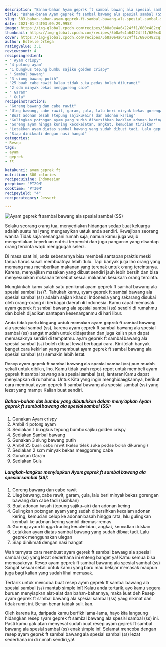 ```yaml
---
description: "Bahan-bahan Ayam geprek ft sambal bawang ala spesial sambal (SS) yang nikmat Untuk Jualan"
title: "Bahan-bahan Ayam geprek ft sambal bawang ala spesial sambal (SS) yang nikmat Untuk Jualan"
slug: 583-bahan-bahan-ayam-geprek-ft-sambal-bawang-ala-spesial-sambal-ss-yang-nikmat-untuk-jualan
date: 2021-01-24T03:09:29.995Z
image: https://img-global.cpcdn.com/recipes/5b8a0e4a64224ff1/680x482cq70/ayam-geprek-ft-sambal-bawang-ala-spesial-sambal-ss-foto-resep-utama.jpg
thumbnail: https://img-global.cpcdn.com/recipes/5b8a0e4a64224ff1/680x482cq70/ayam-geprek-ft-sambal-bawang-ala-spesial-sambal-ss-foto-resep-utama.jpg
cover: https://img-global.cpcdn.com/recipes/5b8a0e4a64224ff1/680x482cq70/ayam-geprek-ft-sambal-bawang-ala-spesial-sambal-ss-foto-resep-utama.jpg
author: Estelle Ortega
ratingvalue: 3.1
reviewcount: 4
recipeingredient:
- " Ayam crispy"
- "4 potong ayam"
- "1 bungkus tepung bumbu sajiku golden crispy"
- " Sambal bawang"
- "3 siung bawang putih"
- "25 buah cabe rawit kalau tidak suka pedas boleh dikurangi"
- "2 sdm minyak bekas menggoreng cabe"
- " Garam"
- " Gula"
recipeinstructions:
- "Goreng bawang dan cabe rawit"
- "Uleg bawang, cabe rawit, garam, gula, lalu beri minyak bekas gorengan bawang dan cabe tadi (sisihkan)"
- "Buat adonan basah (tepung sajiku+air) dan adonan kering"
- "Gulingkan potongan ayam yang sudah dibersihkan kedalam adonan kering, kemudian celup ke adonan basah hingga rata, lalu gulingkan kembali ke adonan kering sambil diremas-remas"
- "Goreng ayam hingga kuning kecokelatan, angkat, kemudian tiriskan"
- "Letakkan ayam diatas sambal bawang yang sudah dibuat tadi. Lalu geprek menggunakan ulegan"
- "Siap dinikmati dengan nasi hangat"
categories:
- Resep
tags:
- ayam
- geprek
- ft

katakunci: ayam geprek ft 
nutrition: 300 calories
recipecuisine: Indonesian
preptime: "PT29M"
cooktime: "PT30M"
recipeyield: "4"
recipecategory: Dessert

---
```



![Ayam geprek ft sambal bawang ala spesial sambal (SS)](https://img-global.cpcdn.com/recipes/5b8a0e4a64224ff1/680x482cq70/ayam-geprek-ft-sambal-bawang-ala-spesial-sambal-ss-foto-resep-utama.jpg)

Selaku seorang orang tua, menyediakan hidangan sedap buat keluarga adalah suatu hal yang mengasyikan untuk anda sendiri. Kewajiban seorang  wanita Tidak saja menangani rumah saja, namun kamu juga wajib menyediakan keperluan nutrisi terpenuhi dan juga panganan yang disantap orang tercinta wajib menggugah selera.

Di masa  saat ini, anda sebenarnya bisa membeli santapan praktis meski tanpa harus susah membuatnya lebih dulu. Tapi banyak juga lho orang yang memang mau memberikan makanan yang terenak untuk orang tercintanya. Karena, menyajikan masakan yang dibuat sendiri jauh lebih bersih dan bisa menyesuaikan makanan tersebut sesuai makanan kesukaan orang tercinta. 



Mungkinkah kamu salah satu penikmat ayam geprek ft sambal bawang ala spesial sambal (ss)?. Tahukah kamu, ayam geprek ft sambal bawang ala spesial sambal (ss) adalah sajian khas di Indonesia yang sekarang disukai oleh orang-orang di berbagai daerah di Indonesia. Kamu dapat memasak ayam geprek ft sambal bawang ala spesial sambal (ss) sendiri di rumahmu dan boleh dijadikan santapan kesenanganmu di hari libur.

Anda tidak perlu bingung untuk memakan ayam geprek ft sambal bawang ala spesial sambal (ss), karena ayam geprek ft sambal bawang ala spesial sambal (ss) sangat mudah untuk didapatkan dan juga kalian pun dapat memasaknya sendiri di tempatmu. ayam geprek ft sambal bawang ala spesial sambal (ss) boleh dibuat lewat berbagai cara. Kini telah banyak banget cara kekinian yang membuat ayam geprek ft sambal bawang ala spesial sambal (ss) semakin lebih lezat.

Resep ayam geprek ft sambal bawang ala spesial sambal (ss) pun mudah sekali untuk dibikin, lho. Kamu tidak usah repot-repot untuk membeli ayam geprek ft sambal bawang ala spesial sambal (ss), lantaran Kamu dapat menyiapkan di rumahmu. Untuk Kita yang ingin menghidangkannya, berikut cara membuat ayam geprek ft sambal bawang ala spesial sambal (ss) yang lezat yang mampu Kalian buat sendiri.

<!--inarticleads1-->

##### Bahan-bahan dan bumbu yang dibutuhkan dalam menyiapkan Ayam geprek ft sambal bawang ala spesial sambal (SS):

1. Gunakan  Ayam crispy
1. Ambil 4 potong ayam
1. Sediakan 1 bungkus tepung bumbu sajiku golden crispy
1. Sediakan  Sambal bawang
1. Gunakan 3 siung bawang putih
1. Ambil 25 buah cabe rawit (kalau tidak suka pedas boleh dikurangi)
1. Sediakan 2 sdm minyak bekas menggoreng cabe
1. Gunakan  Garam
1. Sediakan  Gula




<!--inarticleads2-->

##### Langkah-langkah menyiapkan Ayam geprek ft sambal bawang ala spesial sambal (SS):

1. Goreng bawang dan cabe rawit
1. Uleg bawang, cabe rawit, garam, gula, lalu beri minyak bekas gorengan bawang dan cabe tadi (sisihkan)
1. Buat adonan basah (tepung sajiku+air) dan adonan kering
1. Gulingkan potongan ayam yang sudah dibersihkan kedalam adonan kering, kemudian celup ke adonan basah hingga rata, lalu gulingkan kembali ke adonan kering sambil diremas-remas
1. Goreng ayam hingga kuning kecokelatan, angkat, kemudian tiriskan
1. Letakkan ayam diatas sambal bawang yang sudah dibuat tadi. Lalu geprek menggunakan ulegan
1. Siap dinikmati dengan nasi hangat




Wah ternyata cara membuat ayam geprek ft sambal bawang ala spesial sambal (ss) yang lezat sederhana ini enteng banget ya! Kamu semua bisa memasaknya. Resep ayam geprek ft sambal bawang ala spesial sambal (ss) Sangat sesuai sekali untuk kamu yang baru mau belajar memasak maupun juga bagi kalian yang sudah lihai memasak.

Tertarik untuk mencoba buat resep ayam geprek ft sambal bawang ala spesial sambal (ss) mantab simple ini? Kalau anda tertarik, ayo kamu segera buruan menyiapkan alat-alat dan bahan-bahannya, maka buat deh Resep ayam geprek ft sambal bawang ala spesial sambal (ss) yang nikmat dan tidak rumit ini. Benar-benar taidak sulit kan. 

Oleh karena itu, daripada kamu berfikir lama-lama, hayo kita langsung hidangkan resep ayam geprek ft sambal bawang ala spesial sambal (ss) ini. Pasti kamu gak akan menyesal sudah buat resep ayam geprek ft sambal bawang ala spesial sambal (ss) enak simple ini! Selamat mencoba dengan resep ayam geprek ft sambal bawang ala spesial sambal (ss) lezat sederhana ini di rumah sendiri,ya!.

